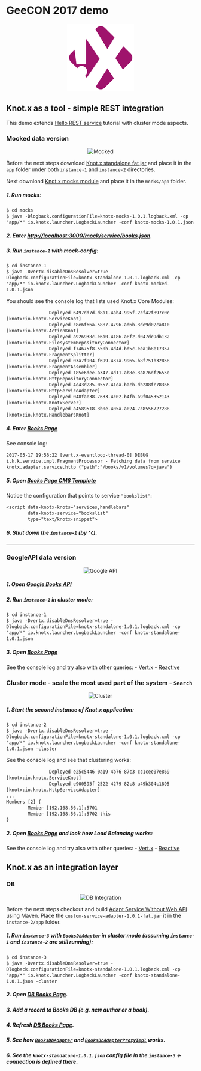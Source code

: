 # GeeCON 2017 demo

<p align="center">
  <img src="https://github.com/Cognifide/knotx/blob/master/icons/180x180.png?raw=true" alt="Knot.x Logo"/>
</p>

## Knot.x as a tool - simple REST integration

This demo extends [Hello REST service](http://knotx.io/blog/hello-rest-service/) tutorial with cluster mode aspects.

### Mocked data version

<p align="center">
  <img src="https://raw.githubusercontent.com/Knotx/knotx-tutorials/feature/geecon-demo/conferences/geecon2017/img/demo-knot-1.png" alt="Mocked"/>
</p>

Before the next steps download [Knot.x standalone fat jar](https://oss.sonatype.org/content/groups/public/io/knotx/knotx-standalone/1.0.1/knotx-standalone-1.0.1.fat.jar)
 and place it in the `app` folder under both `instance-1` and `instance-2` directories.

Next download [Knot.x mocks module](https://oss.sonatype.org/content/groups/public/io/knotx/knotx-mocks/1.0.1/knotx-mocks-1.0.1.fat.jar)
and place it in the `mocks/app` folder.

##### 1. Run mocks:
```
$ cd mocks
$ java -Dlogback.configurationFile=knotx-mocks-1.0.1.logback.xml -cp "app/*" io.knotx.launcher.LogbackLauncher -conf knotx-mocks-1.0.1.json
```

##### 2. Enter [http://localhost:3000/mock/service/books.json](http://localhost:3000/mock/service/books.json).

##### 3. Run `instance-1` with mock-config:
```
$ cd instance-1
$ java -Dvertx.disableDnsResolver=true -Dlogback.configurationFile=knotx-standalone-1.0.1.logback.xml -cp "app/*" io.knotx.launcher.LogbackLauncher -conf knotx-mocked-1.0.1.json
```

You should see the console log that lists used Knot.x Core Modules:
```
                Deployed 6497dd7d-d8a1-4ab4-995f-2cf42f897c0c [knotx:io.knotx.ServiceKnot]
                Deployed c8e6f66a-5887-4796-ad6b-3de9d02ca810 [knotx:io.knotx.ActionKnot]
                Deployed a926938c-e6a0-4186-a8f2-d047dc9db132 [knotx:io.knotx.FilesystemRepositoryConnector]
                Deployed f74675f8-550b-4d4d-bd5c-eea1b8e17357 [knotx:io.knotx.FragmentSplitter]
                Deployed 03a7f904-f699-437a-9965-b8f751b32858 [knotx:io.knotx.FragmentAssembler]
                Deployed 185e6dee-a347-4d11-ab8e-3a876df2655e [knotx:io.knotx.HttpRepositoryConnector]
                Deployed 4e43d285-0557-41ea-bacb-db288fc78366 [knotx:io.knotx.HttpServiceAdapter]
                Deployed 048fae38-7633-4c02-b4fb-a9f045352143 [knotx:io.knotx.KnotxServer]
                Deployed a4589518-3b0e-405a-a024-7c8556727288 [knotx:io.knotx.HandlebarsKnot]
```


##### 4. Enter [Books Page](http://localhost:8092/service/books.html)
See console log:
```
2017-05-17 19:56:22 [vert.x-eventloop-thread-0] DEBUG i.k.k.service.impl.FragmentProcessor - Fetching data from service knotx.adapter.service.http {"path":"/books/v1/volumes?q=java"}
```

##### 5. Open [Books Page CMS Template](https://github.com/Knotx/knotx-tutorials/blob/feature/geecon-demo/conferences/geecon2017/instance-1/library/service/books.html#L25)
Notice the configuration that points to service `"bookslist"`:
```
<script data-knotx-knots="services,handlebars"
        data-knotx-service="bookslist"
        type="text/knotx-snippet">
```

##### 6. Shut down the `instance-1` (by `^C`).

---

### GoogleAPI data version

<p align="center">
  <img src="https://raw.githubusercontent.com/Knotx/knotx-tutorials/feature/geecon-demo/conferences/geecon2017/img/demo-knot-2.png" alt="Google API"/>
</p>

##### 1. Open [Google Books API](https://www.googleapis.com/books/v1/volumes?q=java)

##### 2. Run `instance-1` in *cluster* mode:
```
$ cd instance-1
$ java -Dvertx.disableDnsResolver=true -Dlogback.configurationFile=knotx-standalone-1.0.1.logback.xml -cp "app/*" io.knotx.launcher.LogbackLauncher -conf knotx-standalone-1.0.1.json
```

##### 3. Open [Books Page](http://localhost:8092/service/books.html?q=java)
See the console log and try also with other queries:
    - [Vert.x](http://localhost:8092/service/books.html?q=vertx)
    - [Reactive](http://localhost:8092/service/books.html?q=reactive)

### Cluster mode - scale the most used part of the system - `Search`

<p align="center">
  <img src="https://raw.githubusercontent.com/Knotx/knotx-tutorials/feature/geecon-demo/conferences/geecon2017/img/demo-knot-3.png" alt="Cluster"/>
</p>

##### 1. Start the second instance of Knot.x application:
```
$ cd instance-2
$ java -Dvertx.disableDnsResolver=true -Dlogback.configurationFile=knotx-standalone-1.0.1.logback.xml -cp "app/*" io.knotx.launcher.LogbackLauncher -conf knotx-standalone-1.0.1.json -cluster
```

See the console log and see that clustering works:
 ```
                 Deployed e25c5446-0a19-4b76-87c3-cc1cec07e869 [knotx:io.knotx.ServiceKnot]
                 Deployed e900595f-2522-4279-82c8-a49b304c1895 [knotx:io.knotx.HttpServiceAdapter]
 ...
 Members [2] {
         Member [192.168.56.1]:5701
         Member [192.168.56.1]:5702 this
 }
 ```

##### 2. Open [Books Page](http://localhost:8092/service/books.html?q=java) and look how **Load Balancing** works:
See the console log and try also with other queries:
    - [Vert.x](http://localhost:8092/service/books.html?q=vertx)
    - [Reactive](http://localhost:8092/service/books.html?q=reactive)


## Knot.x as an integration layer

### DB

<p align="center">
  <img src="https://raw.githubusercontent.com/Knotx/knotx-tutorials/feature/geecon-demo/conferences/geecon2017/img/demo-knot-4.png" alt="DB Integration"/>
</p>

Before the next steps checkout and build [Adapt Service Without Web API](https://github.com/Knotx/knotx-tutorials/tree/master/adapt-service-without-webapi)
using Maven. Place the `custom-service-adapter-1.0.1-fat.jar` it in the `instance-2/app` folder.

##### 1. Run `instance-3` with `BooksDbAdapter` in cluster mode (assuming `instance-1` and `instance-2` are still running):

```
$ cd instance-3
$ java -Dvertx.disableDnsResolver=true -Dlogback.configurationFile=knotx-standalone-1.0.1.logback.xml -cp "app/*" io.knotx.launcher.LogbackLauncher -conf knotx-standalone-1.0.1.json -cluster
```

##### 2. Open [DB Books Page](http://localhost:8092/db/books.html).

##### 3. Add a record to Books DB (e.g. new author or a book).

##### 4. Refresh [DB Books Page](http://localhost:8092/db/books.html).

##### 5. See how [`BooksDbAdapter`]() and [`BooksDbAdapterProxyImpl`]() works.

##### 6. See the `knotx-standalone-1.0.1.json` config file in the `instance-3` <- connection is defined there.
